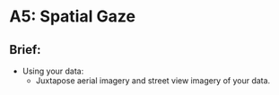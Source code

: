 # A5: Spatial Gaze

## Brief:

* Using your data:
  * Juxtapose aerial imagery and street view imagery of your data.